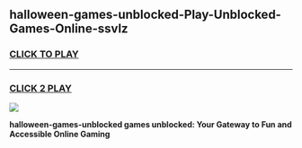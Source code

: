 
## halloween-games-unblocked-Play-Unblocked-Games-Online-ssvlz
<h3>
<a href="https://premium76.site?title=halloween-games-unblocked&ref=25A">CLICK TO PLAY</a></h3>
<hr>

<h3>
<a href="https://premium76.site?title=halloween-games-unblocked&ref=25A">CLICK 2 PLAY</a>
  
</h3>

<a href="https://premium76.site?title=halloween-games-unblocked&ref=25A"><img src="https://clearcache.store/games.png"></a>


**halloween-games-unblocked games unblocked: Your Gateway to Fun and Accessible Online Gaming**
